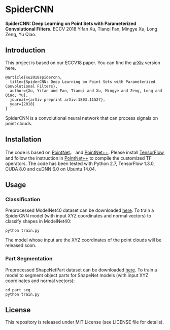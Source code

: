 # SpiderCNN
**SpiderCNN: Deep Learning on Point Sets with Parameterized Convolutional Filters.** ECCV 2018
Yifan Xu, Tianqi Fan, Mingye Xu, Long Zeng, Yu Qiao.

## Introduction
This project is based on our ECCV18 paper. You can find the [arXiv](https://arxiv.org/abs/1803.11527) version here.
```
@article{xu2018spidercnn,
  title={SpiderCNN: Deep Learning on Point Sets with Parameterized Convolutional Filters},
  author={Xu, Yifan and Fan, Tianqi and Xu, Mingye and Zeng, Long and Qiao, Yu},
  journal={arXiv preprint arXiv:1803.11527},
  year={2018}
}
```
SpiderCNN is a convolutional neural network that can process signals on point clouds.

## Installation
The code is based on [PointNet](https://github.com/charlesq34/pointnet)， and [PointNet++](https://github.com/charlesq34/pointnet2). Please install <a href="https://www.tensorflow.org/install/">TensorFlow</a>, and follow the instruction in <a href="https://github.com/charlesq34/pointnet2">PointNet++</a> to compile the customized TF operators.
The code has been tested with Python 2.7, TensorFlow 1.3.0, CUDA 8.0 and cuDNN 6.0 on Ubuntu 14.04.

## Usage
### Classification
Preprocessed ModelNet40 dataset can be downloaded [here](https://shapenet.cs.stanford.edu/media/modelnet40_ply_hdf5_2048.zip).
To train a SpiderCNN model (with input XYZ coordinates and normal vectors) to classify shapes in ModelNet40:
```
python train.py
```
The model whose input are the XYZ coordinates of the point clouds will be released soon.

### Part Segmentation
Preprocessed ShapeNetPart dataset can be downloaded [here](https://shapenet.cs.stanford.edu/media/shapenetcore_partanno_segmentation_benchmark_v0_normal.zip).
To train a model to segment object parts for ShapeNet models (with input XYZ coordinates and normal vectors):
```
cd part_seg
python train.py
```

## License
This repository is released under MIT License (see LICENSE file for details).